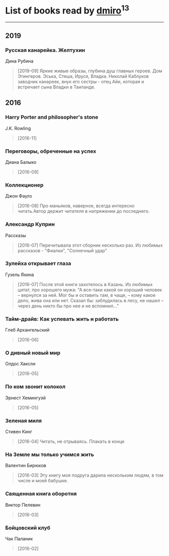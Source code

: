 # List of books read by [dmiro](http://vk.com/id5714115)<sup>13</sup>
---

## 2019

### Русская канарейка. Желтухин
Дина Рубина
> [2019-09] Яркие живые образы, глубина душ главных героев. Дом Этингеров. Эська, Стеша, Ируся, Владка. Николай Каблуков заводчик канареек, внук его сестры - отец Айи, которая и встречает сына Владки в Таиланде.



## 2016

### Harry Porter and philosopher's stone
J.K. Rowling
> [2016-11] 


### Переговоры, обреченные на успех
Диана Балыко
> [2016-09] 


### Коллекционер
Джон Фаулз
> [2016-08] Про маньяков, наверное, всегда интересно читать.Автор держит читателя в напряжении до последнего.


### Александр Куприн
Рассказы
> [2016-07] Перечитывала этот сборник несколько раз. Из любимых рассказов - "Фиалки", "Солнечный удар"


### Зулейха открывает глаза
Гузель Яхина
> [2016-07] После этой книги захотелось в Казань. Из любимых цитат, про хорошего мужа: "А все-таки какой он хороший человек – вернулся за ней. Мог бы и оставить там, в чаще, – кому какое дело, жива она или нет. Сказал бы: заблудилась в лесу, не нашел – через день никто бы про нее и не вспомнил…"


### Тайм-драйв: Как успевать жить и работать
Глеб Архангельский
> [2016-06] 


### О дивный новый мир
Олдос Хаксли
> [2016-05] 


### По ком звонит колокол
Эрнест Хемингуэй
> [2016-05] 


### Зеленая миля
Стивен Кинг
> [2016-04] Читать, не отрываясь. Плакать в конце


### На Земле мы только учимся жить
Валентин Бирюков
> [2016-03] Эту книгу моя подруга дарила нескольким людям, в том числе и моей бабушке.


### Священная книга оборотня
Виктор Пелевин
> [2016-03] 


### Бойцовский клуб
Чак Паланик
> [2016-02] 



